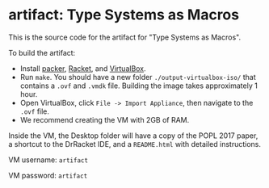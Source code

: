 artifact: Type Systems as Macros
===

This is the source code for the artifact for "Type Systems as Macros".

To build the artifact:
- Install [packer](https://www.packer.io), [Racket](https://racket-lang.org),
  and [VirtualBox](https://www.virtualbox.org/wiki/Downloads).
- Run `make`. You should have a new folder `./output-virtualbox-iso/` that
  contains a `.ovf` and `.vmdk` file. Building the image takes approximately 1 hour.
- Open VirtualBox, click `File -> Import Appliance`, then navigate to the
  `.ovf` file.
- We recommend creating the VM with 2GB of RAM.

Inside the VM, the Desktop folder will have a copy of the POPL 2017 paper, a
shortcut to the DrRacket IDE, and a `README.html` with detailed instructions.

VM username: `artifact`

VM password: `artifact`
